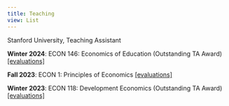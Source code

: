 ```yaml
---
title: Teaching
view: List
---
```


Stanford University, Teaching Assistant

**Winter 2024**: ECON 146: Economics of Education (Outstanding TA Award) 
<a href="https://cayleeoconnor.github.io/teaching/W24-ECON146_CayleeO'Connor-SectionFeedback.pdf" target="_blank">[evaluations]</a>

**Fall 2023**: ECON 1: Principles of Economics
<a href="https://cayleeoconnor.github.io/teaching/F23-ECON1-CayleeO'Connor-SectionFeedback.pdf" target="_blank">[evaluations]</a>

**Winter 2023**: ECON 118: Development Economics (Outstanding TA Award) <a href="https://cayleeoconnor.github.io/teaching/W23-ECON118-CayleeO'Connor-SectionFeedback.pdf" target="_blank">[evaluations]</a>


